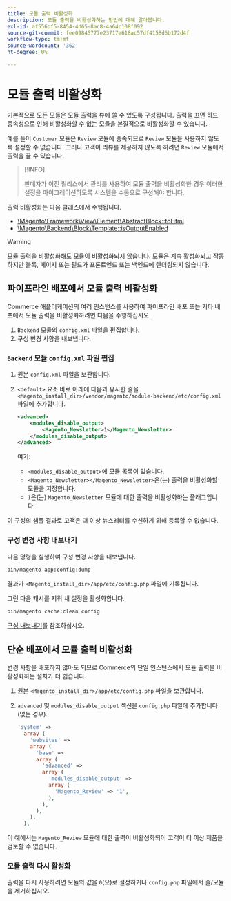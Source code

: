 ```yaml
---
title: 모듈 출력 비활성화
description: 모듈 출력을 비활성화하는 방법에 대해 알아봅니다.
exl-id: af556bf5-8454-4d65-8ac8-4a64c108f092
source-git-commit: fee09845777e23717e618ac57df4158d6b172d4f
workflow-type: tm+mt
source-wordcount: '362'
ht-degree: 0%

---
```


# 모듈 출력 비활성화

기본적으로 모든 모듈은 모듈 출력을 뷰에 쓸 수 있도록 구성됩니다. 출력을 끄면 하드 종속성으로 인해 비활성화할 수 없는 모듈을 본질적으로 비활성화할 수 있습니다.

예를 들어 `Customer` 모듈은 `Review` 모듈에 종속되므로 `Review` 모듈을 사용하지 않도록 설정할 수 없습니다. 그러나 고객이 리뷰를 제공하지 않도록 하려면 `Review` 모듈에서 출력을 끌 수 있습니다.

>[!INFO]
>
>판매자가 이전 릴리스에서 관리를 사용하여 모듈 출력을 비활성화한 경우 이러한 설정을 마이그레이션하도록 시스템을 수동으로 구성해야 합니다.

출력 비활성화는 다음 클래스에서 수행됩니다.

- [\Magento\Framework\View\Element\AbstractBlock::toHtml](https://github.com/magento/magento2/blob/36097739bbb0b8939ad9a2a0dadee64318153dca/lib/internal/Magento/Framework/View/Element/AbstractBlock.php#L651)
- [\Magento\Backend\Block\Template::isOutputEnabled](https://github.com/magento/magento2/blob/0c786907ffe03d0e2990612eec16ee58b00379c5/app/code/Magento/Backend/Block/Template.php#L96)

>[!WARNING]
>
>모듈 출력을 비활성화해도 모듈이 비활성화되지 않습니다. 모듈은 계속 활성화되고 작동하지만 블록, 페이지 또는 필드가 프론트엔드 또는 백엔드에 렌더링되지 않습니다.

## 파이프라인 배포에서 모듈 출력 비활성화

Commerce 애플리케이션의 여러 인스턴스를 사용하여 파이프라인 배포 또는 기타 배포에서 모듈 출력을 비활성화하려면 다음을 수행하십시오.

1. `Backend` 모듈의 `config.xml` 파일을 편집합니다.
1. 구성 변경 사항을 내보냅니다.

### `Backend` 모듈 `config.xml` 파일 편집

1. 원본 `config.xml` 파일을 보관합니다.
1. `<default>` 요소 바로 아래에 다음과 유사한 줄을 `<Magento_install_dir>/vendor/magento/module-backend/etc/config.xml` 파일에 추가합니다.

   ```xml
   <advanced>
       <modules_disable_output>
           <Magento_Newsletter>1</Magento_Newsletter>
       </modules_disable_output>
   </advanced>
   ```

   여기:

   - `<modules_disable_output>`에 모듈 목록이 있습니다.
   - `<Magento_Newsletter></Magento_Newsletter>`은(는) 출력을 비활성화할 모듈을 지정합니다.
   - `1`은(는) `Magento_Newsletter` 모듈에 대한 출력을 비활성화하는 플래그입니다.

이 구성의 샘플 결과로 고객은 더 이상 뉴스레터를 수신하기 위해 등록할 수 없습니다.

### 구성 변경 사항 내보내기

다음 명령을 실행하여 구성 변경 사항을 내보냅니다.

```bash
bin/magento app:config:dump
```

결과가 `<Magento_install_dir>/app/etc/config.php` 파일에 기록됩니다.

그런 다음 캐시를 지워 새 설정을 활성화합니다.

```bash
bin/magento cache:clean config
```

[구성 내보내기](../cli/export-configuration.md)를 참조하십시오.

## 단순 배포에서 모듈 출력 비활성화

변경 사항을 배포하지 않아도 되므로 Commerce의 단일 인스턴스에서 모듈 출력을 비활성화하는 절차가 더 쉽습니다.

1. 원본 `<Magento_install_dir>/app/etc/config.php` 파일을 보관합니다.
1. `advanced` 및 `modules_disable_output` 섹션을 `config.php` 파일에 추가합니다(없는 경우).

   ```php
   'system' =>
     array (
       'websites' =>
       array (
         'base' =>
         array (
           'advanced' =>
           array (
             'modules_disable_output' =>
             array (
               'Magento_Review' => '1',
             ),
           ),
         ),
       ),
     ),
   ```

이 예에서는 `Magento_Review` 모듈에 대한 출력이 비활성화되어 고객이 더 이상 제품을 검토할 수 없습니다.

### 모듈 출력 다시 활성화

출력을 다시 사용하려면 모듈의 값을 `0`(으)로 설정하거나 `config.php` 파일에서 줄/모듈을 제거하십시오.
